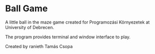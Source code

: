 Ball Game
=========

A little ball in the maze game created for Programozási Környezetek at University of Debrecen.

The program provides terminal and window interface to play.

Created by
ranieth
Tamás Csopa
